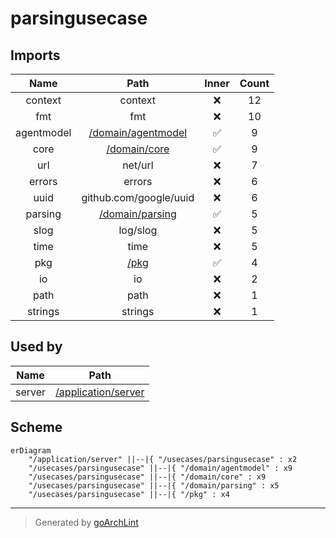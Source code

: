 # parsingusecase

## Imports

|    Name    |                     Path                      | Inner | Count |
|:----------:|:---------------------------------------------:|:-----:|:-----:|
|  context   |                    context                    |  ❌   |  12   |
|    fmt     |                      fmt                      |  ❌   |  10   |
| agentmodel | [/domain/agentmodel](../domain/agentmodel.md) |  ✅   |   9   |
|    core    |       [/domain/core](../domain/core.md)       |  ✅   |   9   |
|    url     |                    net/url                    |  ❌   |   7   |
|   errors   |                    errors                     |  ❌   |   6   |
|    uuid    |            github.com/google/uuid             |  ❌   |   6   |
|  parsing   |    [/domain/parsing](../domain/parsing.md)    |  ✅   |   5   |
|    slog    |                   log/slog                    |  ❌   |   5   |
|    time    |                     time                      |  ❌   |   5   |
|    pkg     |               [/pkg](../pkg.md)               |  ✅   |   4   |
|     io     |                      io                       |  ❌   |   2   |
|    path    |                     path                      |  ❌   |   1   |
|  strings   |                    strings                    |  ❌   |   1   |

## Used by

|  Name  |                      Path                       |
|:------:|:-----------------------------------------------:|
| server | [/application/server](../application/server.md) |

## Scheme

```mermaid
erDiagram
    "/application/server" ||--|{ "/usecases/parsingusecase" : x2
    "/usecases/parsingusecase" ||--|{ "/domain/agentmodel" : x9
    "/usecases/parsingusecase" ||--|{ "/domain/core" : x9
    "/usecases/parsingusecase" ||--|{ "/domain/parsing" : x5
    "/usecases/parsingusecase" ||--|{ "/pkg" : x4
```

---

> Generated by [goArchLint](https://github.com/gbh007/goarchlint)
